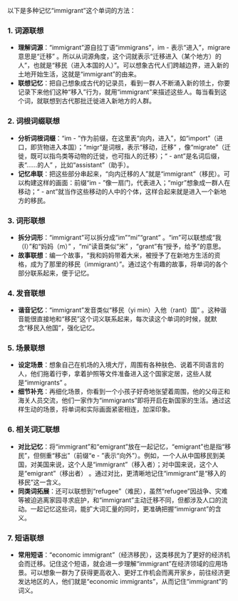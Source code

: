 以下是多种记忆“immigrant”这个单词的方法：

### 1. 词源联想
 - **理解词源**：“immigrant”源自拉丁语“immigrans”，im - 表示“进入”，migrare 意思是“迁移” 。所以从词源角度，这个词就表示“迁移进入（某个地方）的人”，也就是“移民（进入本国的人）”。可以想象古代人们跨越边界，进入新的土地开始生活，这就是“immigrant”的由来。
 - **联想记忆**：把自己想象成古代的记录员，看到一群人不断涌入新的领土，你要记录下来他们这种“移入”行为，就用“immigrant”来描述这些人。每当看到这个词，就联想到古代那批迁徙进入新地方的人群。

### 2. 词根词缀联想
 - **分析词根词缀**：“im - ”作为前缀，在这里表“向内，进入”，如“import”（进口，即货物进入本国）；“migr”是词根，表示“移动，迁移” ，像“migrate”（迁徙，既可以指鸟类等动物的迁徙，也可指人的迁移）；“ - ant”是名词后缀，表“……的人” ，比如“assistant”（助手）。
 - **记忆串联**：把这些部分串起来，“向内迁移的人”就是“immigrant”（移民）。可以构建这样的画面：前缀“im - ”像一扇门，代表进入；“migr”想象成一群人在移动；“ - ant”就当作这些移动的人中的个体，这样合起来就是进入一个新地方的移民。

### 3. 词形联想
 - **拆分词形**：“immigrant”可以拆分成“im”“mi”“grant” 。“im”可以联想成“我（I）”和“妈妈（m）” ，“mi”读音类似“米” ，“grant”有“授予，给予”的意思。
 - **故事联想**：编一个故事，“我和妈妈带着大米，被授予了在新地方生活的资格，成为了那里的移民（immigrant）”。通过这个有趣的故事，将单词的各个部分联系起来，便于记忆。

### 4. 发音联想
 - **谐音记忆**：“immigrant”发音类似“移民（yi min）入他（rant）国” 。这种谐音能很直接地和“移民”这个词义联系起来，每次读这个单词的时候，就默念“移民入他国”，强化记忆。

### 5. 场景联想
 - **设定场景**：想象自己在机场的入境大厅，周围有各种肤色、说着不同语言的人，他们拖着行李，拿着护照等文件准备进入这个国家定居，这些人就是“immigrants” 。
 - **细节补充**：再细化场景，你看到一个小孩子好奇地张望着周围，他的父母正和海关人员交流，他们一家作为“immigrants”即将开启在新国家的生活。通过这样生动的场景，将单词和实际画面紧密相连，加深印象。

### 6. 相关词汇联想
 - **对比记忆**：将“immigrant”和“emigrant”放在一起记忆，“emigrant”也是指“移民”，但侧重“移出”（前缀“e - ”表示“向外”）。例如，一个人从中国移民到美国，对美国来说，这个人是“immigrant”（移入者）；对中国来说，这个人是“emigrant”（移出者） 。通过对比，更清晰地记住“immigrant”是“移入的移民”这一含义。
 - **同类词拓展**：还可以联想到“refugee”（难民），虽然“refugee”因战争、灾难等被迫逃离家园寻求庇护，和“immigrant”主动迁移不同，但都涉及人口的流动。一起记忆这些词，能扩大词汇量的同时，更准确把握“immigrant”的含义。

### 7. 短语联想
 - **常用短语**：“economic immigrant”（经济移民），这类移民为了更好的经济机会而迁移。记住这个短语，就会进一步理解“immigrant”在经济领域的应用场景。可以想象一群为了获得更高收入、更好工作机会而离开家乡，前往经济更发达地区的人，他们就是“economic immigrants”，从而记住“immigrant”的词义。 